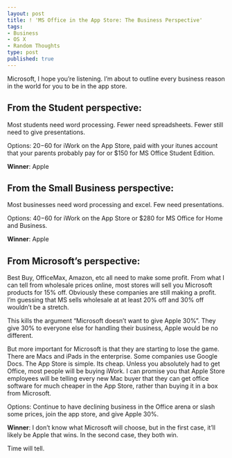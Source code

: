 ```yaml
---
layout: post
title: ! 'MS Office in the App Store: The Business Perspective'
tags:
- Business
- OS X
- Random Thoughts
type: post
published: true
---
```


Microsoft, I hope you’re listening. I’m about to outline every business reason in the world for you to be in the app store.

## From the Student perspective:

Most students need word processing. Fewer need spreadsheets. Fewer still need to give presentations.

Options: $20-$60 for iWork on the App Store, paid with your itunes account that your parents probably pay for or $150 for MS Office Student Edition.

**Winner**: Apple

## From the Small Business perspective:

Most businesses need word processing and excel. Few need presentations.

Options: $40-$60 for iWork on the App Store or $280 for MS Office for Home and Business.

**Winner**: Apple

## From Microsoft’s perspective:

Best Buy, OfficeMax, Amazon, etc all need to make some profit. From what I can tell from wholesale prices online, most stores will sell you Microsoft products for 15% off. Obviously these companies are still making a profit. I’m guessing that MS sells wholesale at at least 20% off and 30% off wouldn’t be a stretch.

This kills the argument “Microsoft doesn’t want to give Apple 30%”. They give 30% to everyone else for handling their business, Apple would be no different.

But more important for Microsoft is that they are starting to lose the game. There are Macs and iPads in the enterprise. Some companies use Google Docs. The App Store is simple. Its cheap. Unless you absolutely had to get Office, most people will be buying iWork. I can promise you that Apple Store employees will be telling every new Mac buyer that they can get office software for much cheaper in the App Store, rather than buying it in a box from Microsoft.

Options: Continue to have declining business in the Office arena or slash some prices, join the app store, and give Apple 30%.

**Winner**: I don’t know what Microsoft will choose, but in the first case, it’ll likely be Apple that wins. In the second case, they both win.

Time will tell.
